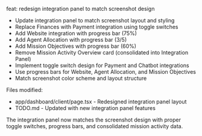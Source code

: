 feat: redesign integration panel to match screenshot design

- Update integration panel to match screenshot layout and styling
- Replace Finances with Payment integration using toggle switches
- Add Website integration with progress bar (75%)
- Add Agent Allocation with progress bar (3/5)
- Add Mission Objectives with progress bar (60%)
- Remove Mission Activity Overview card (consolidated into Integration Panel)
- Implement toggle switch design for Payment and Chatbot integrations
- Use progress bars for Website, Agent Allocation, and Mission Objectives
- Match screenshot color scheme and layout structure

Files modified:
- app/dashboard/client/page.tsx - Redesigned integration panel layout
- TODO.md - Updated with new integration panel features

The integration panel now matches the screenshot design with proper
toggle switches, progress bars, and consolidated mission activity data. 